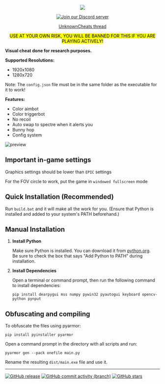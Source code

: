 <p align="center">
  <img src="https://github.com/user-attachments/assets/2b583175-9623-4ff9-82a5-1395824a3ef7" />
</p>

<p align="center">
  <a href="https://discord.gg/DnaNjHx7an">
    <img src="https://img.shields.io/discord/1284573063442071703?style=for-the-badge&logo=discord&logoColor=white&logoSize=auto&label=Discord&color=5865f2" alt="Join our Discord server">
  </a>
</p>

<p align="center">
  <a href="https://www.unknowncheats.me/forum/other-fps-games/660411-spectre-divide-colorbot.html">UnknownCheats thread</a>
</p>

<p align="center">
  <mark>USE AT YOUR OWN RISK, YOU WILL BE BANNED FOR THIS IF YOU ARE PLAYING ACTIVELY!</mark>
</p>

**Visual cheat done for research purposes.**

**Supported Resolutions:**
- 1920x1080
- 1280x720

Note: The `config.json` file must be in the same folder as the executable for it to work!

**Features:**
- Color aimbot
- Color triggerbot
- No recoil
- Auto swap to spectre when it alerts you
- Bunny hop
- Config system

![preview](https://github.com/user-attachments/assets/b4ce2a29-7950-4c02-898a-27d38d9a6c15)

## Important in-game settings

Graphics settings should be lower than `EPIC` settings

For the FOV circle to work, put the game in `windowed fullscreen` mode

## Quick Installation (Recommended)

Run `build.bat` and it will make all the work for you. (Ensure that Python is installed and added to your system's PATH beforehand.)

## Manual Installation

1. **Install Python**
   
   Make sure Python is installed. You can download it from [python.org](https://www.python.org/downloads/).  
   Be sure to check the box that says "Add Python to PATH" during installation.
   
2. **Install Dependencies**
   
   Open a terminal or command prompt, then run the following command to install dependencies:

   ```
   pip install dearpygui mss numpy pywin32 pyautogui keyboard opencv-python pynput
   ```   
## Obfuscating and compiling

To obfuscate the files using pyarmor:
```
pip install pyinstaller pyarmor
```

Open a command prompt in the directory with all scripts and run:
```
pyarmor gen --pack onefile main.py
```

Rename the resulting `dist/main.exe` file and use it.

---

  [![GitHub release](https://img.shields.io/github/release/secretlay3r/Dividence-for-Spectre-Divide)](https://github.com/secretlay3r/Dividence-for-Spectre-Divide/releases)
  [![GitHub commit activity (branch)](https://img.shields.io/github/commit-activity/m/secretlay3r/Dividence-for-Spectre-Divide)](/../../commits/)
  [![GitHub stars](https://img.shields.io/github/stars/secretlay3r/Dividence-for-Spectre-Divide)](https://github.com/secretlay3r/Dividence-for-Spectre-Divide/stargazers)

